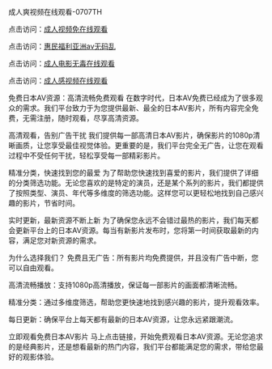 成人爽视频在线观看-0707TH

点击访问：<a href="https://rtj-3zo.pages.dev/">成人视频免在线观看</a>

点击访问：<a href="https://cfad.pages.dev/">惠民福利亚洲av无码乱</a>

点击访问：<a href="https://vassv.pages.dev/">成人电影无毒在线观看</a>

点击访问：<a href="https://tfda.pages.dev/">成人感视频在线观看</a>



免费日本AV资源：高清流畅免费观看
在数字时代，日本AV免费已经成为了很多观众的需求。我们平台致力于为您提供最新、最全的日本AV影片，所有内容完全免费，无需注册，随时观看，尽享高清资源。

高清观看，告别广告干扰
我们提供每一部高清日本AV影片，确保影片的1080p清晰画质，让您享受最佳视觉体验。更重要的是，我们平台完全无广告，让您在观看过程中不受任何干扰，轻松享受每一部精彩影片。

精准分类，快速找到您的最爱
为了帮助您快速找到喜爱的影片，我们提供了详细的分类筛选功能。无论您喜欢的是特定的演员，还是某个系列的影片，我们都提供了按照类型、演员、年代等多维度的筛选功能。这样您可以更轻松地找到自己感兴趣的影片，节省时间。

实时更新，最新资源不断上新
为了确保您永远不会错过最热的影片，我们每天都会更新平台上的日本AV资源。每当有新影片发布时，您将第一时间获取最新的内容，满足您对新资源的需求。

为什么选择我们？
免费且无广告：所有影片均免费提供，并且没有广告中断，您可以自由观看。

高清流畅播放：支持1080p高清播放，保证每一部影片的画面都清晰流畅。

精准分类：通过多维度筛选，帮助您更快速地找到感兴趣的影片，提升观看效率。

每日更新：确保平台上每天都有最新的日本AV资源，让您永远紧跟潮流。

立即观看免费日本AV影片
马上点击链接，开始免费观看日本AV资源。无论您追求的是经典影片，还是想看最新的热门内容，我们平台都能满足您的需求，带给您最好的观影体验。



<span style="display:none;">[Canonical link]( https://github.com/hk4616/7461 ）</span>
